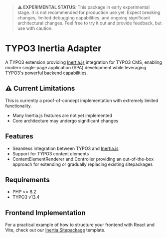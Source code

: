 > **⚠️ EXPERIMENTAL STATUS**: This package in early experimental stage. It is not recommended for production use yet. Expect breaking changes, limited debugging capabilities, and ongoing significant architectural changes. Feel free to try it out and provide feedback, but use with caution.

# TYPO3 Inertia Adapter

A TYPO3 extension providing [Inertia.js](https://inertiajs.com/) integration for TYPO3 CMS, enabling modern single-page application (SPA) development while leveraging TYPO3's powerful backend capabilities.

## ⚠️ Current Limitations

This is currently a proof-of-concept implementation with extremely limited functionality.

- Many Inertia.js features are not yet implemented
- Core architecture may undergo significant changes

## Features

- Seamless integration between TYPO3 and [Inertia.js](https://inertiajs.com/)
- Support for TYPO3 content elements
- ContentElementRenderer and Controller providing an out-of-the-box approach for extending or gradually replacing existing sitepackages

## Requirements

- PHP >= 8.2
- TYPO3 v13.4

## Frontend Implementation

For a practical example of how to structure your frontend with React and Vite, check out our [Inertia Sitepackage](https://github.com/leon-wbr/inertia-sitepackage) template.